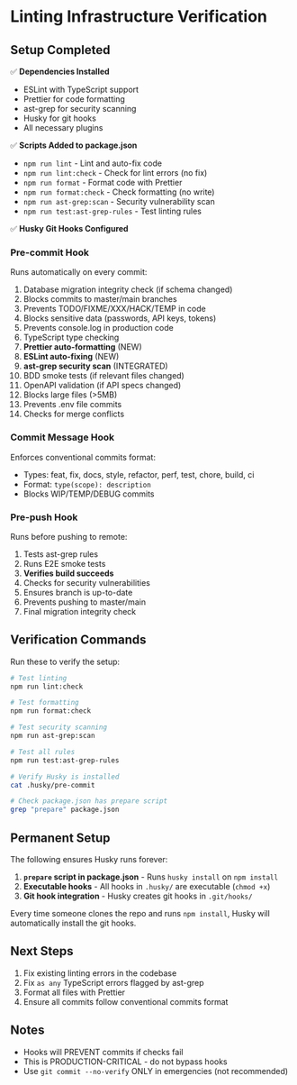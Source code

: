 # Linting Infrastructure Verification

## Setup Completed

✅ **Dependencies Installed**

- ESLint with TypeScript support
- Prettier for code formatting
- ast-grep for security scanning
- Husky for git hooks
- All necessary plugins

✅ **Scripts Added to package.json**

- `npm run lint` - Lint and auto-fix code
- `npm run lint:check` - Check for lint errors (no fix)
- `npm run format` - Format code with Prettier
- `npm run format:check` - Check formatting (no write)
- `npm run ast-grep:scan` - Security vulnerability scan
- `npm run test:ast-grep-rules` - Test linting rules

✅ **Husky Git Hooks Configured**

### Pre-commit Hook

Runs automatically on every commit:

1. Database migration integrity check (if schema changed)
2. Blocks commits to master/main branches
3. Prevents TODO/FIXME/XXX/HACK/TEMP in code
4. Blocks sensitive data (passwords, API keys, tokens)
5. Prevents console.log in production code
6. TypeScript type checking
7. **Prettier auto-formatting** (NEW)
8. **ESLint auto-fixing** (NEW)
9. **ast-grep security scan** (INTEGRATED)
10. BDD smoke tests (if relevant files changed)
11. OpenAPI validation (if API specs changed)
12. Blocks large files (>5MB)
13. Prevents .env file commits
14. Checks for merge conflicts

### Commit Message Hook

Enforces conventional commits format:

- Types: feat, fix, docs, style, refactor, perf, test, chore, build, ci
- Format: `type(scope): description`
- Blocks WIP/TEMP/DEBUG commits

### Pre-push Hook

Runs before pushing to remote:

1. Tests ast-grep rules
2. Runs E2E smoke tests
3. **Verifies build succeeds**
4. Checks for security vulnerabilities
5. Ensures branch is up-to-date
6. Prevents pushing to master/main
7. Final migration integrity check

## Verification Commands

Run these to verify the setup:

```bash
# Test linting
npm run lint:check

# Test formatting
npm run format:check

# Test security scanning
npm run ast-grep:scan

# Test all rules
npm run test:ast-grep-rules

# Verify Husky is installed
cat .husky/pre-commit

# Check package.json has prepare script
grep "prepare" package.json
```

## Permanent Setup

The following ensures Husky runs forever:

1. **`prepare` script in package.json** - Runs `husky install` on `npm install`
2. **Executable hooks** - All hooks in `.husky/` are executable (`chmod +x`)
3. **Git hook integration** - Husky creates git hooks in `.git/hooks/`

Every time someone clones the repo and runs `npm install`, Husky will automatically install the git hooks.

## Next Steps

1. Fix existing linting errors in the codebase
2. Fix `as any` TypeScript errors flagged by ast-grep
3. Format all files with Prettier
4. Ensure all commits follow conventional commits format

## Notes

- Hooks will PREVENT commits if checks fail
- This is PRODUCTION-CRITICAL - do not bypass hooks
- Use `git commit --no-verify` ONLY in emergencies (not recommended)
